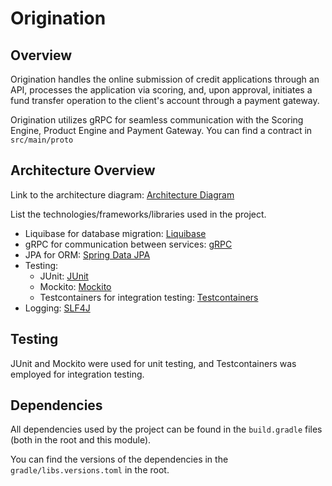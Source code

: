 # Origination

## Overview

Origination handles the online submission of credit applications through an API, processes the application via scoring, 
and, upon approval, initiates a fund transfer operation to the client's account through a payment gateway.

Origination utilizes gRPC for seamless communication with the Scoring Engine, Product Engine and Payment Gateway. 
You can find a contract in `src/main/proto`

## Architecture Overview

Link to the architecture diagram: [Architecture Diagram](https://miro.com/app/board/uXjVNWFTMec=/?share_link_id=279324309467)

List the technologies/frameworks/libraries used in the project.

- Liquibase for database migration: [Liquibase](https://www.liquibase.org/)
- gRPC for communication between services: [gRPC](https://grpc.io/)
- JPA for ORM: [Spring Data JPA](https://spring.io/projects/spring-data-jpa)
- Testing:
    - JUnit: [JUnit](https://junit.org/junit5/)
    - Mockito: [Mockito](https://site.mockito.org/)
    - Testcontainers for integration testing: [Testcontainers](https://www.testcontainers.org/)
- Logging: [SLF4J](http://www.slf4j.org/)

## Testing

JUnit and Mockito were used for unit testing, and Testcontainers was employed for integration testing.


## Dependencies

All dependencies used by the project can be found in the `build.gradle` files (both in the root and this module).

You can find the versions of the dependencies in the `gradle/libs.versions.toml` in the root.
